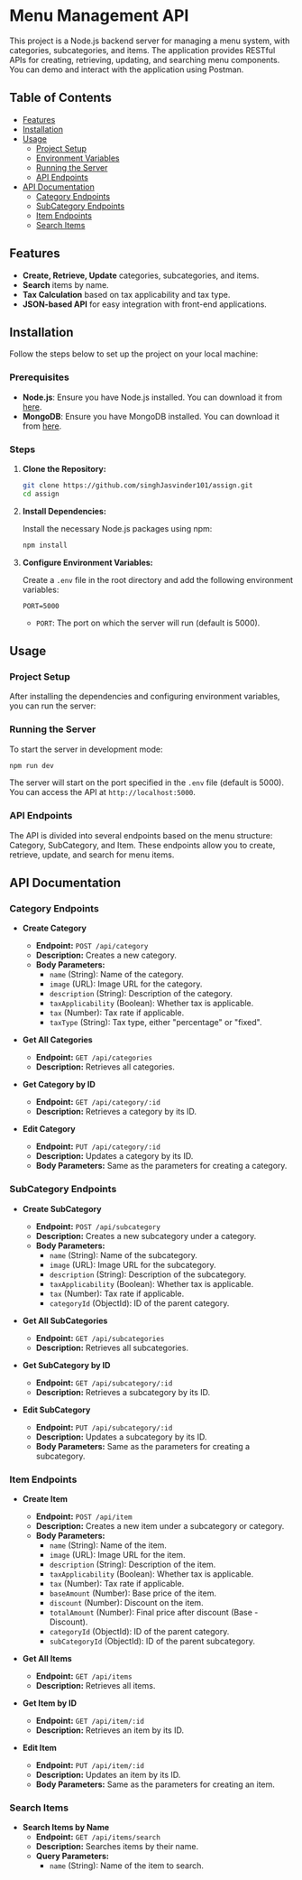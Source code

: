 # Menu Management API

This project is a Node.js backend server for managing a menu system, with categories, subcategories, and items. The application provides RESTful APIs for creating, retrieving, updating, and searching menu components. You can demo and interact with the application using Postman.

## Table of Contents

- [Features](#features)
- [Installation](#installation)
- [Usage](#usage)
  - [Project Setup](#project-setup)
  - [Environment Variables](#environment-variables)
  - [Running the Server](#running-the-server)
  - [API Endpoints](#api-endpoints)
- [API Documentation](#api-documentation)
  - [Category Endpoints](#category-endpoints)
  - [SubCategory Endpoints](#subcategory-endpoints)
  - [Item Endpoints](#item-endpoints)
  - [Search Items](#search-items)

## Features

- **Create, Retrieve, Update** categories, subcategories, and items.
- **Search** items by name.
- **Tax Calculation** based on tax applicability and tax type.
- **JSON-based API** for easy integration with front-end applications.

## Installation

Follow the steps below to set up the project on your local machine:

### Prerequisites

- **Node.js**: Ensure you have Node.js installed. You can download it from [here](https://nodejs.org/).
- **MongoDB**: Ensure you have MongoDB installed. You can download it from [here](https://www.mongodb.com/try/download/community).

### Steps

1. **Clone the Repository:**

   ```bash
   git clone https://github.com/singhJasvinder101/assign.git
   cd assign
   ```

2. **Install Dependencies:**

   Install the necessary Node.js packages using npm:

   ```bash
   npm install
   ```

3. **Configure Environment Variables:**

   Create a `.env` file in the root directory and add the following environment variables:

   ```
   PORT=5000
   ```

   - `PORT`: The port on which the server will run (default is 5000).

## Usage

### Project Setup

After installing the dependencies and configuring environment variables, you can run the server:

### Running the Server

To start the server in development mode:

```bash
npm run dev
```

The server will start on the port specified in the `.env` file (default is 5000). You can access the API at `http://localhost:5000`.

### API Endpoints

The API is divided into several endpoints based on the menu structure: Category, SubCategory, and Item. These endpoints allow you to create, retrieve, update, and search for menu items.

## API Documentation

### Category Endpoints

- **Create Category**
  - **Endpoint:** `POST /api/category`
  - **Description:** Creates a new category.
  - **Body Parameters:**
    - `name` (String): Name of the category.
    - `image` (URL): Image URL for the category.
    - `description` (String): Description of the category.
    - `taxApplicability` (Boolean): Whether tax is applicable.
    - `tax` (Number): Tax rate if applicable.
    - `taxType` (String): Tax type, either "percentage" or "fixed".
  
- **Get All Categories**
  - **Endpoint:** `GET /api/categories`
  - **Description:** Retrieves all categories.

- **Get Category by ID**
  - **Endpoint:** `GET /api/category/:id`
  - **Description:** Retrieves a category by its ID.

- **Edit Category**
  - **Endpoint:** `PUT /api/category/:id`
  - **Description:** Updates a category by its ID.
  - **Body Parameters:** Same as the parameters for creating a category.

### SubCategory Endpoints

- **Create SubCategory**
  - **Endpoint:** `POST /api/subcategory`
  - **Description:** Creates a new subcategory under a category.
  - **Body Parameters:**
    - `name` (String): Name of the subcategory.
    - `image` (URL): Image URL for the subcategory.
    - `description` (String): Description of the subcategory.
    - `taxApplicability` (Boolean): Whether tax is applicable.
    - `tax` (Number): Tax rate if applicable.
    - `categoryId` (ObjectId): ID of the parent category.

- **Get All SubCategories**
  - **Endpoint:** `GET /api/subcategories`
  - **Description:** Retrieves all subcategories.

- **Get SubCategory by ID**
  - **Endpoint:** `GET /api/subcategory/:id`
  - **Description:** Retrieves a subcategory by its ID.

- **Edit SubCategory**
  - **Endpoint:** `PUT /api/subcategory/:id`
  - **Description:** Updates a subcategory by its ID.
  - **Body Parameters:** Same as the parameters for creating a subcategory.

### Item Endpoints

- **Create Item**
  - **Endpoint:** `POST /api/item`
  - **Description:** Creates a new item under a subcategory or category.
  - **Body Parameters:**
    - `name` (String): Name of the item.
    - `image` (URL): Image URL for the item.
    - `description` (String): Description of the item.
    - `taxApplicability` (Boolean): Whether tax is applicable.
    - `tax` (Number): Tax rate if applicable.
    - `baseAmount` (Number): Base price of the item.
    - `discount` (Number): Discount on the item.
    - `totalAmount` (Number): Final price after discount (Base - Discount).
    - `categoryId` (ObjectId): ID of the parent category.
    - `subCategoryId` (ObjectId): ID of the parent subcategory.

- **Get All Items**
  - **Endpoint:** `GET /api/items`
  - **Description:** Retrieves all items.

- **Get Item by ID**
  - **Endpoint:** `GET /api/item/:id`
  - **Description:** Retrieves an item by its ID.

- **Edit Item**
  - **Endpoint:** `PUT /api/item/:id`
  - **Description:** Updates an item by its ID.
  - **Body Parameters:** Same as the parameters for creating an item.

### Search Items

- **Search Items by Name**
  - **Endpoint:** `GET /api/items/search`
  - **Description:** Searches items by their name.
  - **Query Parameters:**
    - `name` (String): Name of the item to search.

